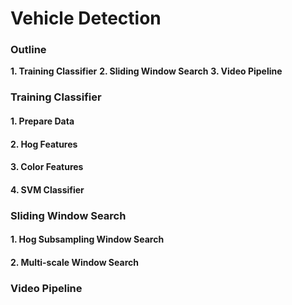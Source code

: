 # Vehicle Detection
### Outline
__1. Training Classifier__
__2. Sliding Window Search__
__3. Video Pipeline__

### Training Classifier
#### 1. Prepare Data
#### 2. Hog Features
#### 3. Color Features
#### 4. SVM Classifier

### Sliding Window Search
#### 1. Hog Subsampling Window Search
#### 2. Multi-scale Window Search

### Video Pipeline

